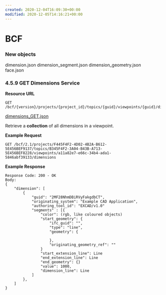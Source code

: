 ```yaml
---
created: 2020-12-04T16:09:30+00:00
modified: 2020-12-05T14:16:21+00:00
---
```


# BCF

### New objects
dimension.json
dimension_segment.json
dimension_geometry.json
face.json


### 4.5.9 GET Dimensions Service
**Resource URL**

    GET /bcf/{version}/projects/{project_id}/topics/{guid}/viewpoints/{guid}/dimensions

[dimensions_GET.json](Schemas_draft-03/Collaboration/Viewpoint/dimension_GET.json)

Retrieve a **collection** of all dimensions in a viewpoint.

**Example Request**

    GET /bcf/2.1/projects/F445F4F2-4D02-4B2A-B612-5E456BEF9137/topics/B345F4F2-3A04-B43B-A713-5E456BEF8228/viewpoints/a11a82e7-e66c-34b4-ada1-5846abf39133/dimensions

**Example Response**

    Response Code: 200 - OK
    Body:
    {
        "dimension": [
            {
                "guid": "2MF28NhmDBiRVyFakgdbCT",
                "originating_system": "Example CAD Application",
                "authoring_tool_id": "EXCAD/v1.0"
                "segments" : [{
                    "color": (rgb, like coloured objects)
                    "start_geometry": {
                        "ifc_guid": "",
                        "type": "line",
                        "geometry": {
                            
                        },
                        "originating_geometry_ref": ""
                    }
                    "start_extension_line": Line
                    "end_extension_line": Line
                    "end_geometry": {}
                    "value": 1000,
                    "dimension_line": Line
                ]
            },
        ]
    }